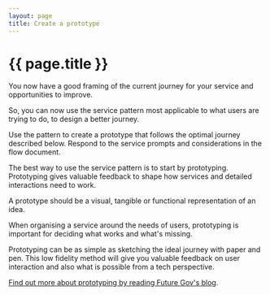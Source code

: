 ```yaml
---
layout: page
title: Create a prototype
---
```


# {{ page.title }}

You now have a good framing of the current journey for your service and opportunities to improve. 

So, you can now use the service pattern most applicable to what users are trying to do, to design a better journey.  

Use the pattern to create a prototype that follows the optimal journey described below. Respond to the service prompts and considerations in the flow document. 


The best way to use the service pattern is to start by prototyping. Prototyping gives valuable feedback to shape how services and detailed interactions need to work.  

A prototype should be a visual, tangible or functional representation of an idea. 

When organising a service around the needs of users, prototyping is important for deciding what works and what's missing. 

Prototyping can be as simple as sketching the ideal journey with paper and pen. This low fidelity method will give you valuable feedback on user interaction and also what is possible from a tech perspective. 

[Find out more about prototyping by reading Future Gov's blog](https://blog.wearefuturegov.com/why-do-we-prototype-a2576f0cc52c). 